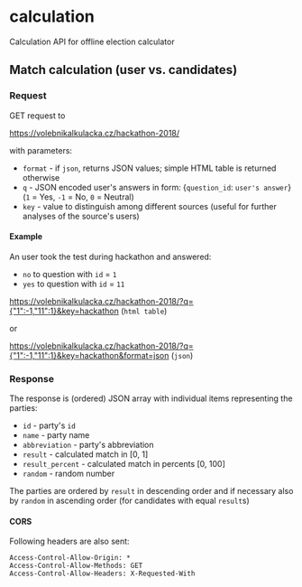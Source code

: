 # calculation
Calculation API for offline election calculator

## Match calculation (user vs. candidates)
### Request
GET request to

https://volebnikalkulacka.cz/hackathon-2018/

with parameters:
- `format` - if `json`, returns JSON values; simple HTML table is returned otherwise
- `q` - JSON encoded user's answers in form: {`question_id`: `user's answer`} (`1` = Yes, `-1` = No, `0` = Neutral)
- `key` - value to distinguish among different sources (useful for further analyses of the source's users)

#### Example
An user took the test during hackathon and answered:
- `no` to question with `id` = `1`
- `yes` to question with `id` = `11`

https://volebnikalkulacka.cz/hackathon-2018/?q={"1":-1,"11":1}&key=hackathon (`html table`)

or

https://volebnikalkulacka.cz/hackathon-2018/?q={"1":-1,"11":1}&key=hackathon&format=json (`json`)

### Response
The response is (ordered) JSON array with individual items representing the parties:

- `id` - party's `id`
- `name` - party name
- `abbreviation` - party's abbreviation
- `result` - calculated match in [0, 1]
- `result_percent` - calculated match in percents [0, 100]
- `random` - random number

The parties are ordered by `result` in descending order and if necessary also by `random` in ascending order (for candidates with equal `result`s)

#### CORS
Following headers are also sent:

```
Access-Control-Allow-Origin: *
Access-Control-Allow-Methods: GET
Access-Control-Allow-Headers: X-Requested-With
```
